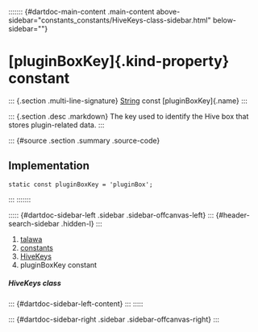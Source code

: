 ::::::: {#dartdoc-main-content .main-content above-sidebar="constants_constants/HiveKeys-class-sidebar.html" below-sidebar=""}
<div>

# [pluginBoxKey]{.kind-property} constant

</div>

::: {.section .multi-line-signature}
[String](https://api.flutter.dev/flutter/dart-core/String-class.html)
const [pluginBoxKey]{.name}
:::

::: {.section .desc .markdown}
The key used to identify the Hive box that stores plugin-related data.
:::

::: {#source .section .summary .source-code}
## Implementation

``` language-dart
static const pluginBoxKey = 'pluginBox';
```
:::
:::::::

::::: {#dartdoc-sidebar-left .sidebar .sidebar-offcanvas-left}
::: {#header-search-sidebar .hidden-l}
:::

1.  [talawa](../../index.html)
2.  [constants](../../constants_constants/)
3.  [HiveKeys](../../constants_constants/HiveKeys-class.html)
4.  pluginBoxKey constant

##### HiveKeys class

::: {#dartdoc-sidebar-left-content}
:::
:::::

::: {#dartdoc-sidebar-right .sidebar .sidebar-offcanvas-right}
:::
